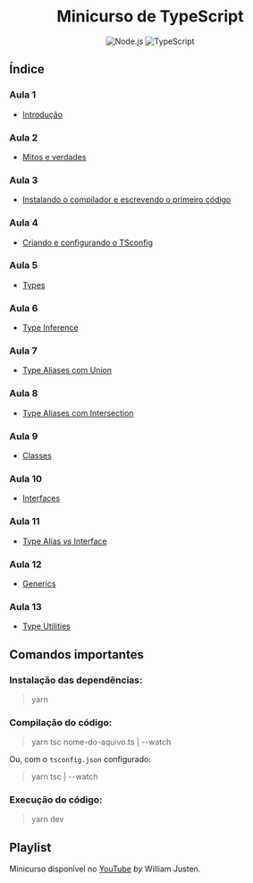 <h1 align="center">
  Minicurso de TypeScript
</h1>

<p align="center">
  <img src="https://img.shields.io/badge/Node.js-339933?style=for-the-badge&logo=nodedotjs&logoColor=white" alt="Node.js">
  <img src="https://img.shields.io/badge/TypeScript-007ACC?style=for-the-badge&logo=typescript&logoColor=white" alt="TypeScript">
</p>

## Índice

### Aula 1
- [Introdução](aula1-introducao)

### Aula 2
- [Mitos e verdades](aula2-mitos-verdades)

### Aula 3
- [Instalando o compilador e escrevendo o primeiro código](aula3-instalando-compilador-escrevendo-primeiro-codigo)

### Aula 4
- [Criando e configurando o TSconfig](aula4-criando-configurando-tsconfig)

### Aula 5
- [Types](aula5-types)

### Aula 6
- [Type Inference](aula6-type-inference)

### Aula 7
- [Type Aliases com Union](aula7-type-aliases-union)

### Aula 8
- [Type Aliases com Intersection](aula8-type-aliases-intersection)

### Aula 9
- [Classes](aula9-classes)

### Aula 10
- [Interfaces](aula10-interfaces)

### Aula 11
- [Type Alias *vs* Interface](aula11-type-alias-interface)

### Aula 12
- [Generics](aula12-generics)

### Aula 13
- [Type Utilities](aula13-type-utilities)

## Comandos importantes

### Instalação das dependências:
> yarn

### Compilação do código:
> yarn tsc nome-do-aquivo.ts | --watch

Ou, com o `tsconfig.json` configurado:

> yarn tsc | --watch

### Execução do código:
> yarn dev

## Playlist
Minicurso disponível no [YouTube](https://youtube.com/playlist?list=PLlAbYrWSYTiPanrzauGa7vMuve7_vnXG_) *by* William Justen.
